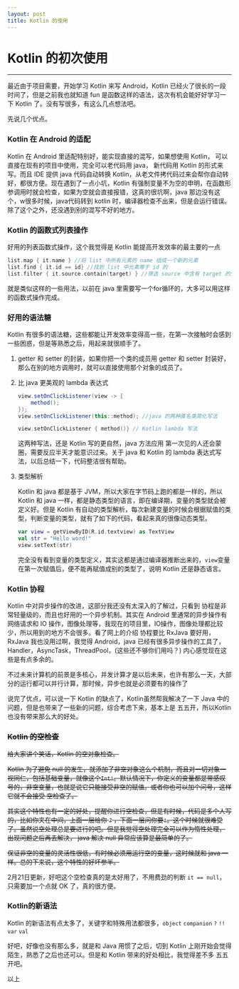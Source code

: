 ```yaml
---
layout: post
title: Kotlin 的使用
---
```

# Kotlin 的初次使用
----

最近由于项目需要，开始学习 Kotlin 来写 Android，Kotlin 已经火了很长的一段时间了，但是之前我也就知道 fun 是函数这样的语法，这次有机会能好好学习一下 Kotlin 了。没有写很多，有这么几点想法吧。

先说几个优点。

### Kotlin 在 Android 的适配

Kotlin 在 Android 里适配特别好，能实现直接的混写，如果想使用 Kotlin， 可以直接在现有的项目中使用，完全可以老代码用 java， 新代码用 Kotlin 的形式来写。而且 IDE 提供 java 代码自动转换 Kotlin，从老文件拷代码过来会帮你自动转好，都很方便。现在遇到了一点小坑，Kotlin 有强制变量不为空的申明，在函数形参调用时就会检查，如果为空就会直接报错，这真的很坑啊，java 那边没有这个，w很多时候，java代码转到 kotlin 时，编译器检查不出来，但是会运行错误。除了这个之外，还没遇到别的混写不好的地方。

### Kotlin 的函数式列表操作

好用的列表函数式操作，这个我觉得是 Kotlin 能提高开发效率的最主要的一点

```kotlin
list.map { it.name } //将 list 中所有元素的 name 组成一个新的元素
list.find { it.id == id} //找到 list 中元素等于 id 的 
list.filter { it.source.contain(target) } //筛选 source 中含有 target 的元素
```

就是类似这样的一些用法，以前在 java 里需要写一个for循环的，大多可以用这样的函数式操作完成。

### 好用的语法糖

Kotlin 有很多的语法糖，这些都能让开发效率变得高一些，在第一次接触时会感到一些困惑，但是等熟悉之后，用起来就很顺手了。

1. getter 和 setter 的封装，如果你把一个类的成员用 getter 和 setter 封装好，那么在别的地方调用时，就可以直接使用那个对象的成员了。

2. 比 java 更美观的 lambda 表达式

   ```java
   view.setOnClickListener(view -> {
       method();
   });
   view.setOnClickListener(this::method); //java 的两种匿名类简化写法
   ```

   ```kotlin
   view.setOnClickListener { method()} // Kotlin lambda 写法
   ```

   这两种写法，还是 Kotlin 写的更自然，java 方法应用 第一次见的人还会蒙圈，需要反应半天才能意识过来。关于 java 和 Kotlin 的 lambda 表达式写法，以后总结一下，代码整洁很有帮助。

3. 类型解析

   Kotlin 和 java 都是基于 JVM，所以大家在字节码上跑的都是一样的，所以Kotlin 和 java 一样，都是静态类型的语言，即在编译期，变量的类型就会被定义好。但是 Kotlin 有自动的类型解析，每次新建变量的时候会根据赋值的类型，判断变量的类型，就有了如下的代码，看起来真的很像动态类型。

   ```kotlin
   var view = getViewByID(R.id.textview) as TextView
   val str = "Hello word!"
   view.setText(str)
   ```

   完全没有看到变量的类型定义，其实这都是通过编译器推断出来的，`view`变量在第一次赋值后，便不能再赋值成别的类型了，说明 Kotlin 还是静态语言。

### Kotlin 协程

Kotlin 中对异步操作的改进，这部分我还没有太深入的了解过，只看到 协程是非常轻量级的，而且也好用的一个异步机制。其实在 Android 里通常的异步操作有 网络请求和 IO 操作，图像处理等，我现在的项目里，IO操作，图像处理都比较少，所以用到的地方不会很多。看了网上的介绍 协程要比 RxJava 要好用，RxJava 我也没用过啊，我觉得 Android，java 已经有很多异步操作的工具了，Handler，AsyncTask，ThreadPool，(这些还不够你们用吗？) 内心感觉现在这些是有点多余的。

不过未来计算机的前景是多核心，并发计算才是以后未来，也许有那么一天，大部分的运行都可以并行计算，那时候，异步也就是必须要有的操作了



说完了优点，可以说一下 Kotlin 的缺点了，Kotlin虽然帮我解决了一下 Java 中的问题，但是也带来了一些新的问题，综合考虑下来，基本上是 五五开，所以Kotlin 也没有带来那么大的好处。

### ~~Kotlin 的空检查~~

~~给大家讲个笑话，Kotlin 的空对象检查。~~

~~Kotlin 为了避免 null 的发生，就添加了非空对象这么个机制，而且对一切对象一视同仁，包括基础变量，就像这个`Int!`。默认情况下，你定义的变量都是带感叹号的，非空变量，也就是说它只能接受非空的赋值。或者你也可以加个问号，这样它就不会接受 空检查了。~~

~~其实这个特性也有一定的好处，提醒你进行空检查，但是有时候，代码是多个人写的，比如你夹在中间，上面一层给你 `?`  ，下面一层问你要`!`。这个时候就很难受了。虽然说空处理总是要进行的吧。但是我觉得空处理完全可以作为惰性处理， 出现问题之后再去解决， java 解决 null 异常应该算是最简单的了。~~

~~保证非空的变量的灵活性很低，有时候必须用运行空的变量，这时候就和 java 一样。总的下来说，这个特性的好坏参半。~~

2月21日更新，好吧这个空检查真的是太好用了，不用费劲的判断 ` it == null `，只需要加一个点就 OK 了，真的很方便。

### Kotlin的新语法

Kotlin 的新语法有点太多了，关键字和特殊用法都很多，`object` `companion` `?` `!!` `var` `val` 

好吧，好像也没有那么多，就是和 Java 用惯了之后，切到 Kotlin 上刚开始会觉得陌生，熟悉了之后也还可以。但是和 Kotlin 带来的好处相比，我觉得差不多 五五开吧。

以上




